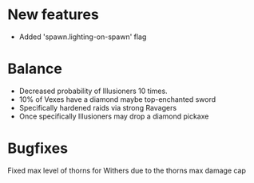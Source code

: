 # New features
* Added 'spawn.lighting-on-spawn' flag
# Balance
* Decreased probability of Illusioners 10 times.
* 10% of Vexes have a diamond maybe top-enchanted sword
* Specifically hardened raids via strong Ravagers
* Once specifically Illusioners may drop a diamond pickaxe
# Bugfixes
Fixed max level of thorns for Withers due to the thorns max damage cap
